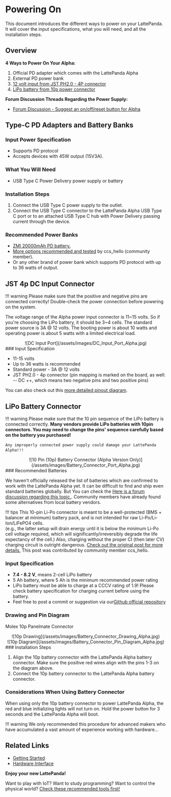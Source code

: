 # Powering On

This document introduces the different ways to power on your LattePanda. It will cover the input specifications, what you will need, and all the installation steps.


## Overview

**4 Ways to Power On Your Alpha:**

1. Official PD adapter which comes with the LattePanda Alpha
2. External PD power bank
3. [12 volt input from JST PH2.0 - 4P connector][1]
4. [LiPo battery from 10p power connector][2]

**Forum Discussion Threads Regarding the Power Supply:**

* <a href="https://www.lattepanda.com/topic-f23t17507.html" target="_blank">Forum Discussion - Suggest an on/off/reset button for Alpha</a>

[1]: #jst-4p-dc-input-connector
[2]: #lipo-battery-connector

## Type-C PD Adapters and Battery Banks

### Input Power Specification

* Supports PD protocol
* Accepts devices with 45W output (15V3A).

### What You Will Need

* USB Type C Power Delivery power supply or battery

### Installation Steps

1. Connect the USB Type C power supply to the outlet.
2. Connect the USB Type C connector to the LattePanda Alpha USB Type C port or to an attached USB Type C hub with Power Delivery passing current through the device.

### Recommended Power Banks

* <a href="https://www.amazon.com/ZMI-Pixelbook-Nintendo-External-Powerbank/dp/B072BD98CM/ref=sr_1_1?dchild=1&keywords=ZMI&qid=1600766468&sr=8-1">ZMI 20000mAh PD battery.</a>
* <a href="https://www.lattepanda.com/topic-f23t17787.html" target="_blank">More options recommended and tested</a> by ccs_hello (community member).
* Or any other brand of power bank which supports PD protocol with up to 36 watts of output.

## JST 4p DC Input Connector

!!! warning
    Please make sure that the positive and negative pins are connected correctly! Double-check the power connection before powering on the system. 

The voltage range of the Alpha power input connector is 11~15 volts. So if you're choosing the LiPo battery, it should be 3~4 cells. The standard power source is 3A @ 12 volts. The booting power is about 10 watts and operating power is about 5 watts with a limited electrical load.

<center>![DC Input Port](/assets/images/DC_Input_Port_Alpha.jpg)</center>
### Input Specification

* 11-15 volts
* Up to 36 watts is recommended 
* Standard power - 3A @ 12 volts
* JST PH2.0 - 4p connector (pin mapping is marked on the board, as well: -- DC ++, which means two negative pins and two positive pins)

You can also check out this [more detailed pinout diagram][5].

[5]: /content/alpha_edition/io_playability.md

## LiPo Battery Connector

!!! warning
    Please make sure that the 10 pin sequence of the LiPo battery is connected correctly. **Many vendors provide LiPo batteries with 10pin connectors. You may need to change the pins' sequence carefully based on the battery you purchased!**

    Any improperly connected power supply could damage your LattePanda Alpha!!!

<center>![10 Pin (10p) Battery Connector (Alpha Version Only)](/assets/images/Battery_Connector_Port_Alpha.jpg)</center>
### Recommended Batteries

We haven't officially released the list of batteries which are confirmed to work with the LattePanda Alpha yet.  It can be difficult to find and ship even standard batteries globally. 
But You can check the <a href="https://www.lattepanda.com/topic-f13t16675.html?hilit=battery&start=31" target="_blank">Here is a forum discussion regarding this topic.</a>. Community members have already found some alternatives from local battery vendors.

!!! tips
    This 10-pin Li-Po connector is meant to be a well-protected (BMS + balancer at minimum) battery pack, and is not intended for raw Li-Po/Li-Ion/LiFePO4 cells.   
    (e.g., the latter setup will drain energy until it is below the minimum Li-Po cell voltage required, which will significantly/irreversibly degrade the life expectancy of the cell.)
    Also, charging without the proper CI (then later CV) charging circuit is outright dangerous.
    <a href="https://www.lattepanda.com/topic-p26725.html" target="_blank">Check out the original post for more details.</a> This post was contributed by community member ccs_hello.

### Input Specification
* **7.4 - 8.2 V**, means 2-cell LiPo battery
* 5 Ah battery, where 5 Ah is the minimum recommended power rating
* LiPo battery must be able to charge at a CCCV rating of 1.9! Please check battery specification for charging current before using the battery. 
* Feel free to post a commit or suggestion via our<a href="https://github.com/LattePandaTeam/Docs" target="_blank">Github official repository</a>

### Drawing and Pin Diagram

Molex 10p Panelmate Connector
<center>![10p Drawing](/assets/images/Battery_Connector_Drawing_Alpha.jpg)</center>
<center>![10p Diagram](/assets/images/Battery_Connector_Pin_Diagram_Alpha.jpg)</center>
### Installation Steps

1. Align the 10p battery connector with the LattePanda Alpha battery connector. Make sure the positive red wires align with the pins 1-3 on the diagram above.
2. Connect the 10p battery connector to the LattePanda Alpha battery connector.

### Considerations When Using Battery Connector

When using only the 10p battery connector to power LattePanda Alpha, the red and blue initializing lights will not turn on. Hold the power button for 3 seconds and the LattePanda Alpha will boot.


!!! warning
    We only recommended this procedure for advanced makers who have accumulated a vast amount of experience working with hardware...

## Related Links
* [Getting Started](/content/alpha_edition/powering.md)
* [Hardware Interface](/content/alpha_edition/io_playability.md)

**Enjoy your new LattePanda!**

Want to play with IoT? Want to study programming? Want to control the physical world? [Check these recommended tools first!][4]

[4]: /content/alpha_edition/ide.md
